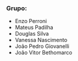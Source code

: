 ### Grupo:
- Enzo Perroni
- Mateus Padilha
- Douglas Silva
- Vanessa Nascimento
- João Pedro Giovanelli
- João Vitor Bethomarco
